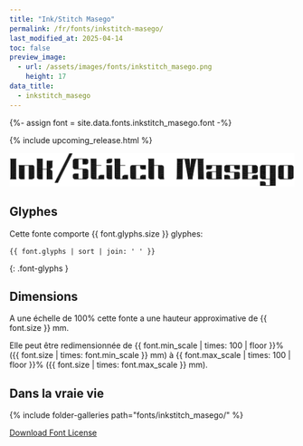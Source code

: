 ```yaml
---
title: "Ink/Stitch Masego"
permalink: /fr/fonts/inkstitch-masego/
last_modified_at: 2025-04-14
toc: false
preview_image:
  - url: /assets/images/fonts/inkstitch_masego.png
    height: 17
data_title:
  - inkstitch_masego
---
```

{%- assign font = site.data.fonts.inkstitch_masego.font -%}

{% include upcoming_release.html %}

![Invercellia](/assets/images/fonts/inkstitch_masego.png)

## Glyphes

Cette fonte comporte  {{ font.glyphs.size }} glyphes:

```
{{ font.glyphs | sort | join: ' ' }}
```
{: .font-glyphs }


## Dimensions

A une échelle de  100% cette fonte a une hauteur approximative de  {{ font.size }} mm. 

Elle peut être redimensionnée  de {{ font.min_scale | times: 100 | floor }}% ({{ font.size | times: font.min_scale }} mm)
à {{ font.max_scale | times: 100 | floor }}% ({{ font.size | times: font.max_scale }} mm).


## Dans la vraie vie

{% include folder-galleries path="fonts/inkstitch_masego/" %}

[Download Font License](https://github.com/inkstitch/inkstitch/tree/main/fonts/inkstitch_masego/LICENSE)
